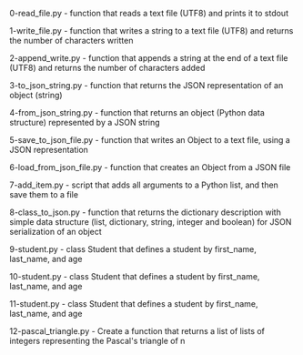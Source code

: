0-read_file.py - function that reads a text file (UTF8) and prints it to stdout

1-write_file.py - function that writes a string to a text file (UTF8) and returns the number of characters written

2-append_write.py - function that appends a string at the end of a text file (UTF8) and returns the number of characters added

3-to_json_string.py - function that returns the JSON representation of an object (string)

4-from_json_string.py - function that returns an object (Python data structure) represented by a JSON string

5-save_to_json_file.py - function that writes an Object to a text file, using a JSON representation

6-load_from_json_file.py - function that creates an Object from a JSON file

7-add_item.py - script that adds all arguments to a Python list, and then save them to a file

8-class_to_json.py - function that returns the dictionary description with simple data structure (list, dictionary, string, integer and boolean) for JSON serialization of an object

9-student.py - class Student that defines a student by first_name, last_name, and age

10-student.py - class Student that defines a student by first_name, last_name, and age

11-student.py - class Student that defines a student by first_name, last_name, and age

12-pascal_triangle.py - Create a function that returns a list of lists of integers representing the Pascal's triangle of n
